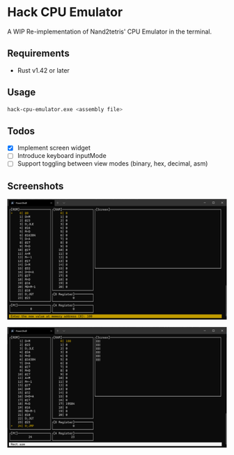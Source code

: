 # Hack CPU Emulator

A WIP Re-implementation of Nand2tetris' CPU Emulator in the terminal.

## Requirements
- Rust v1.42 or later

## Usage
```sh
hack-cpu-emulator.exe <assembly file>
```

## Todos
- [x] Implement screen widget
- [ ] Introduce keyboard inputMode
- [ ] Support toggling between view modes (binary, hex, decimal, asm)

## Screenshots
![screenshot](https://raw.githubusercontent.com/ducaale/hack-cpu-emulator/master/screenshots/screenshot-1.png)

![screenshot](https://raw.githubusercontent.com/ducaale/hack-cpu-emulator/master/screenshots/screenshot-2.png)